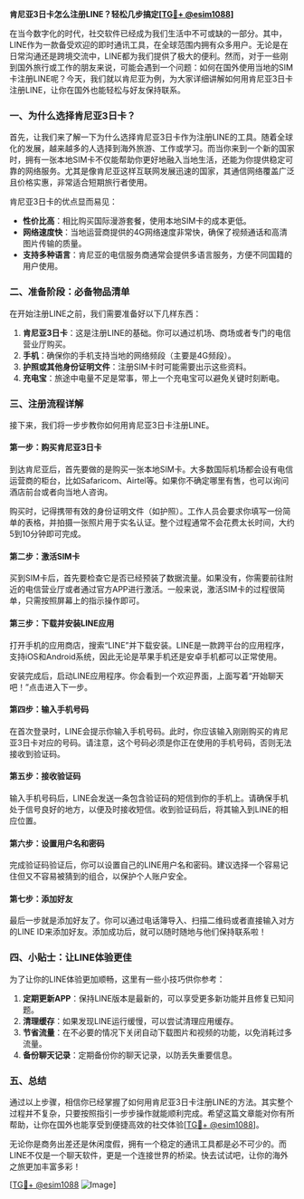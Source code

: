 **肯尼亚3日卡怎么注册LINE？轻松几步搞定[[TG💪+ @esim1088](https://t.me/s/esim1088)]**

在当今数字化的时代，社交软件已经成为我们生活中不可或缺的一部分。其中，LINE作为一款备受欢迎的即时通讯工具，在全球范围内拥有众多用户。无论是在日常沟通还是跨境交流中，LINE都为我们提供了极大的便利。然而，对于一些刚到国外旅行或工作的朋友来说，可能会遇到一个问题：如何在国外使用当地的SIM卡注册LINE呢？今天，我们就以肯尼亚为例，为大家详细讲解如何用肯尼亚3日卡注册LINE，让你在国外也能轻松与好友保持联系。

### 一、为什么选择肯尼亚3日卡？

首先，让我们来了解一下为什么选择肯尼亚3日卡作为注册LINE的工具。随着全球化的发展，越来越多的人选择到海外旅游、工作或学习。而当你来到一个新的国家时，拥有一张本地SIM卡不仅能帮助你更好地融入当地生活，还能为你提供稳定可靠的网络服务。尤其是像肯尼亚这样互联网发展迅速的国家，其通信网络覆盖广泛且价格实惠，非常适合短期旅行者使用。

肯尼亚3日卡的优点显而易见：
- **性价比高**：相比购买国际漫游套餐，使用本地SIM卡的成本更低。
- **网络速度快**：当地运营商提供的4G网络速度非常快，确保了视频通话和高清图片传输的质量。
- **支持多种语言**：肯尼亚的电信服务商通常会提供多语言服务，方便不同国籍的用户使用。

### 二、准备阶段：必备物品清单

在开始注册LINE之前，我们需要准备好以下几样东西：

1. **肯尼亚3日卡**：这是注册LINE的基础。你可以通过机场、商场或者专门的电信营业厅购买。
2. **手机**：确保你的手机支持当地的网络频段（主要是4G频段）。
3. **护照或其他身份证明文件**：注册SIM卡时可能需要出示这些资料。
4. **充电宝**：旅途中电量不足是常事，带上一个充电宝可以避免关键时刻断电。

### 三、注册流程详解

接下来，我们将一步步教你如何用肯尼亚3日卡注册LINE。

#### 第一步：购买肯尼亚3日卡

到达肯尼亚后，首先要做的是购买一张本地SIM卡。大多数国际机场都会设有电信运营商的柜台，比如Safaricom、Airtel等。如果你不确定哪里有售，也可以询问酒店前台或者向当地人咨询。

购买时，记得携带有效的身份证明文件（如护照）。工作人员会要求你填写一份简单的表格，并拍摄一张照片用于实名认证。整个过程通常不会花费太长时间，大约5到10分钟即可完成。

#### 第二步：激活SIM卡

买到SIM卡后，首先要检查它是否已经预装了数据流量。如果没有，你需要前往附近的电信营业厅或者通过官方APP进行激活。一般来说，激活SIM卡的过程很简单，只需按照屏幕上的指示操作即可。

#### 第三步：下载并安装LINE应用

打开手机的应用商店，搜索“LINE”并下载安装。LINE是一款跨平台的应用程序，支持iOS和Android系统，因此无论是苹果手机还是安卓手机都可以正常使用。

安装完成后，启动LINE应用程序。你会看到一个欢迎界面，上面写着“开始聊天吧！”点击进入下一步。

#### 第四步：输入手机号码

在首次登录时，LINE会提示你输入手机号码。此时，你应该输入刚刚购买的肯尼亚3日卡对应的号码。请注意，这个号码必须是你正在使用的手机号码，否则无法接收到验证码。

#### 第五步：接收验证码

输入手机号码后，LINE会发送一条包含验证码的短信到你的手机上。请确保手机处于信号良好的地方，以便及时接收短信。收到验证码后，将其输入到LINE的相应位置。

#### 第六步：设置用户名和密码

完成验证码验证后，你可以设置自己的LINE用户名和密码。建议选择一个容易记住但又不容易被猜到的组合，以保护个人账户安全。

#### 第七步：添加好友

最后一步就是添加好友了。你可以通过电话簿导入、扫描二维码或者直接输入对方的LINE ID来添加好友。添加成功后，就可以随时随地与他们保持联系啦！

### 四、小贴士：让LINE体验更佳

为了让你的LINE体验更加顺畅，这里有一些小技巧供你参考：

1. **定期更新APP**：保持LINE版本是最新的，可以享受更多新功能并且修复已知问题。
2. **清理缓存**：如果发现LINE运行缓慢，可以尝试清理应用缓存。
3. **节省流量**：在不必要的情况下关闭自动下载图片和视频的功能，以免消耗过多流量。
4. **备份聊天记录**：定期备份你的聊天记录，以防丢失重要信息。

### 五、总结

通过以上步骤，相信你已经掌握了如何用肯尼亚3日卡注册LINE的方法。其实整个过程并不复杂，只要按照指引一步步操作就能顺利完成。希望这篇文章能对你有所帮助，让你在国外也能享受到便捷高效的社交体验[[TG💪+ @esim1088](https://t.me/s/esim1088)]。

无论你是商务出差还是休闲度假，拥有一个稳定的通讯工具都是必不可少的。而LINE不仅是一个聊天软件，更是一个连接世界的桥梁。快去试试吧，让你的海外之旅更加丰富多彩！

[[TG💪+ @esim1088](https://t.me/s/esim1088) ![Image](https://i.postimg.cc/4NQfJmqS/Snipaste-2025-05-13-00-14-12.png)]